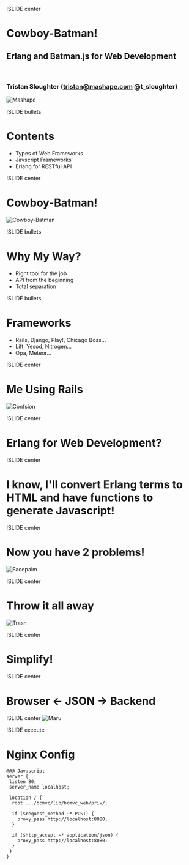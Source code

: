 !SLIDE center
# Cowboy-Batman! #
## Erlang and Batman.js for Web Development  
<br />  

### Tristan Sloughter (tristan@mashape.com @t_sloughter)

![Mashape](mashape-logo.png)

!SLIDE bullets 
# Contents #

* Types of Web Frameworks
* Javscript Frameworks
* Erlang for RESTful API

!SLIDE center
# Cowboy-Batman! #
![Cowboy-Batman](cowboy-batman.jpg)

!SLIDE bullets 
#  Why My Way? #

* Right tool for the job
* API from the beginning 
* Total separation

!SLIDE bullets 
# Frameworks #

* Rails, Django, Play!, Chicago Boss...
* Lift, Yesod, Nitrogen...
* Opa, Meteor...

!SLIDE center
# Me Using Rails #
![Confsion](confused.jpg)

!SLIDE center
# Erlang for Web Development? #

!SLIDE center
# I know, I'll convert Erlang terms to HTML and have functions to generate Javascript! #

!SLIDE center
# Now you have 2 problems! #
![Facepalm](facepalm.jpg)

!SLIDE center
# Throw it all away #

![Trash](trash.jpg)

!SLIDE center
# Simplify! #

!SLIDE center
# Browser \<- JSON -> Backend #

!SLIDE center
![Maru](maru_v1.png)

!SLIDE execute
# Nginx Config #
    @@@ Javascript
    server {
     listen 80;
     server_name localhost;
    
     location / {
      root .../bcmvc/lib/bcmvc_web/priv/;
    
      if ($request_method ~* POST) {
        proxy_pass http://localhost:8080;
      }
    
      if ($http_accept ~* application/json) {
        proxy_pass http://localhost:8080;
      }
     }
    }
